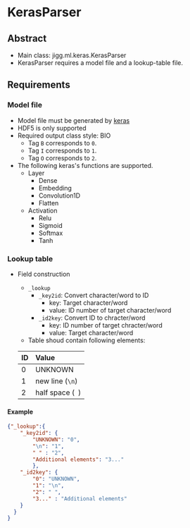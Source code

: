 # KerasParser

## Abstract
- Main class: jigg.ml.keras.KerasParser
- KerasParser requires a model file and a lookup-table file.

## Requirements
### Model file
- Model file must be generated by [keras](https://keras.io)
- HDF5 is only supported
- Required output class style: BIO
  - Tag `B` corresponds to `0`.
  - Tag `I` corresponds to `1`.
  - Tag `O` corresponds to `2`.
- The following keras's functions are supported.
  - Layer
    - Dense
    - Embedding
    - Convolution1D
    - Flatten
  - Activation
    - Relu
    - Sigmoid
    - Softmax
    - Tanh

### Lookup table
- Field construction
  - `_lookup`
    - `_key2id`: Convert character/word to ID
      - key: Target character/word
      - value: ID number of target character/word
    - `_id2key`: Convert ID to chracter/word
      - key: ID number of target chracter/word
      - value: Target character/word
  - Table shoud contain following elements:

  | ID | Value |
  |:---|:------|
  |0   | UNKNOWN |
  |1   | new line (`\n`) |
  |2   | half space (` `) |

#### Example
```json
{"_lookup":{
    "_key2id": {
        "UNKNOWN": "0",
        "\n": "1",
        " " : "2",
        "Additional elements": "3..."
        },
    "_id2key": {
        "0": "UNKNOWN",
        "1": "\n",
        "2": " ",
        "3..." : "Additional elements"
    }
  }
}
```
